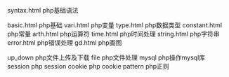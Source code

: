 syntax.html    php基础语法

basic.html     php基础
vari.html      php变量
type.html      php数据类型
constant.html  php常量
arth.html      php运算符
time.html      php时间处理
string.html    php字符串
error.html     php错误处理
gd.html        php画图

up_down        php文件上传及下载
file           php文件处理
mysql          php操作mysql库
session        php session
cookie         php cookie
pattern        php正则